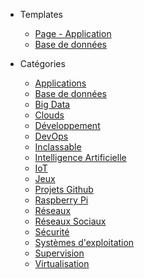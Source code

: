 * Templates

  * [Page - Application](tpl/page-app.md)
  * [Base de données]()

* Catégories

  * [<i class="fa-solid fa-list"></i> Applications](/apps/)
  * [<i class="fa-solid fa-database"></i> Base de données](/bdd/)
  * [<i class="fa-brands fa-sellsy"></i> Big Data](/big-data/)
  * [<i class="fa-solid fa-cloud"></i> Clouds](/clouds/)
  * [<i class="fa-solid fa-code"></i> Développement](/developpement/developpement.md)
  * [<i class="fa-solid fa-infinity"></i> DevOps](/devops/)
  * [<i class="fa-solid fa-flask"></i> Inclassable](/inclassable/)
  * [<i class="fa-solid fa-brain"></i> Intelligence Artificielle](/ia/)
  * [<i class="fa-solid fa-robot"></i> IoT](/iot/)
  * [<i class="fa-solid fa-gamepad"></i> Jeux](/jeux/)
  * [<i class="fa-brands fa-github-alt"></i> Projets Github](/projets-github/)
  * [<i class="fa-brands fa-raspberry-pi"></i> Raspberry Pi](/raspberry-pi/)
  * [<i class="fa-solid fa-network-wired"></i> Réseaux](/reseaux/)
  * [<i class="fa-regular fa-comments"></i> Réseaux Sociaux](/reseaux-sociaux/)
  * [<i class="fa-solid fa-shield-halved"></i> Sécurité](/securite/)
  * [<i class="fa-brands fa-linux"></i> Systèmes d'exploitation](/os/)
  * [<i class="fa-solid fa-eye"></i> Supervision](/supervision/)
  * [<i class="fa-brands fa-docker"></i> Virtualisation](/virtualisation/)
